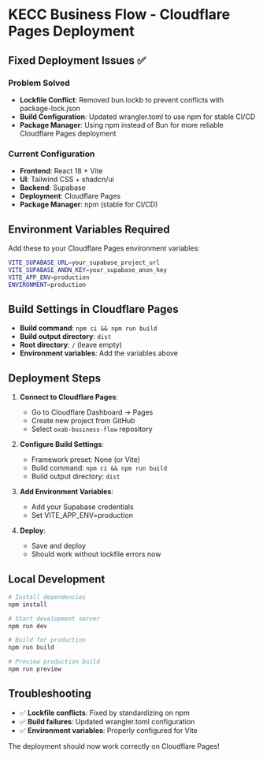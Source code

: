 # KECC Business Flow - Cloudflare Pages Deployment

## Fixed Deployment Issues ✅

### Problem Solved
- **Lockfile Conflict**: Removed bun.lockb to prevent conflicts with package-lock.json
- **Build Configuration**: Updated wrangler.toml to use npm for stable CI/CD
- **Package Manager**: Using npm instead of Bun for more reliable Cloudflare Pages deployment

### Current Configuration
- **Frontend**: React 18 + Vite
- **UI**: Tailwind CSS + shadcn/ui
- **Backend**: Supabase
- **Deployment**: Cloudflare Pages
- **Package Manager**: npm (stable for CI/CD)

## Environment Variables Required

Add these to your Cloudflare Pages environment variables:

```bash
VITE_SUPABASE_URL=your_supabase_project_url
VITE_SUPABASE_ANON_KEY=your_supabase_anon_key
VITE_APP_ENV=production
ENVIRONMENT=production
```

## Build Settings in Cloudflare Pages

- **Build command**: `npm ci && npm run build`
- **Build output directory**: `dist`
- **Root directory**: `/` (leave empty)
- **Environment variables**: Add the variables above

## Deployment Steps

1. **Connect to Cloudflare Pages**:
   - Go to Cloudflare Dashboard → Pages
   - Create new project from GitHub
   - Select `oxab-business-flow` repository

2. **Configure Build Settings**:
   - Framework preset: None (or Vite)
   - Build command: `npm ci && npm run build`
   - Build output directory: `dist`

3. **Add Environment Variables**:
   - Add your Supabase credentials
   - Set VITE_APP_ENV=production

4. **Deploy**:
   - Save and deploy
   - Should work without lockfile errors now

## Local Development

```bash
# Install dependencies
npm install

# Start development server
npm run dev

# Build for production
npm run build

# Preview production build
npm run preview
```

## Troubleshooting

- ✅ **Lockfile conflicts**: Fixed by standardizing on npm
- ✅ **Build failures**: Updated wrangler.toml configuration
- ✅ **Environment variables**: Properly configured for Vite

The deployment should now work correctly on Cloudflare Pages!
